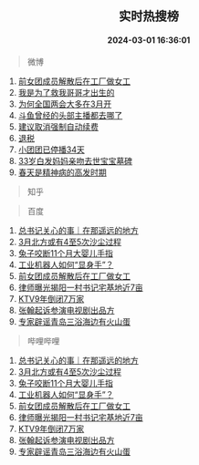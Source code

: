 <div align="center"><h2>实时热搜榜</h2><h4>2024-03-01 16:36:01</h4></div>

> 微博  

1. [前女团成员解散后在工厂做女工](https://s.weibo.com/weibo?q=%23%E5%89%8D%E5%A5%B3%E5%9B%A2%E6%88%90%E5%91%98%E8%A7%A3%E6%95%A3%E5%90%8E%E5%9C%A8%E5%B7%A5%E5%8E%82%E5%81%9A%E5%A5%B3%E5%B7%A5%23&t=31&band_rank=1&Refer=top)<br />
2. [我是为了救我哥哥才出生的](https://s.weibo.com/weibo?q=%E6%88%91%E6%98%AF%E4%B8%BA%E4%BA%86%E6%95%91%E6%88%91%E5%93%A5%E5%93%A5%E6%89%8D%E5%87%BA%E7%94%9F%E7%9A%84&t=31&band_rank=2&Refer=top)<br />
3. [为何全国两会大多在3月开](https://s.weibo.com/weibo?q=%23%E4%B8%BA%E4%BD%95%E5%85%A8%E5%9B%BD%E4%B8%A4%E4%BC%9A%E5%A4%A7%E5%A4%9A%E5%9C%A83%E6%9C%88%E5%BC%80%23&t=31&band_rank=3&Refer=top)<br />
4. [斗鱼曾经的头部主播都去哪了](https://s.weibo.com/weibo?q=%23%E6%96%97%E9%B1%BC%E6%9B%BE%E7%BB%8F%E7%9A%84%E5%A4%B4%E9%83%A8%E4%B8%BB%E6%92%AD%E9%83%BD%E5%8E%BB%E5%93%AA%E4%BA%86%23&t=31&band_rank=4&Refer=top)<br />
5. [建议取消强制自动续费](https://s.weibo.com/weibo?q=%23%E5%BB%BA%E8%AE%AE%E5%8F%96%E6%B6%88%E5%BC%BA%E5%88%B6%E8%87%AA%E5%8A%A8%E7%BB%AD%E8%B4%B9%23&t=31&band_rank=5&Refer=top)<br />
6. [退税](https://s.weibo.com/weibo?q=%E9%80%80%E7%A8%8E&t=31&band_rank=6&Refer=top)<br />
7. [小团团已停播34天](https://s.weibo.com/weibo?q=%23%E5%B0%8F%E5%9B%A2%E5%9B%A2%E5%B7%B2%E5%81%9C%E6%92%AD34%E5%A4%A9%23&t=31&band_rank=7&Refer=top)<br />
8. [33岁白发妈妈亲吻去世宝宝墓碑](https://s.weibo.com/weibo?q=%2333%E5%B2%81%E7%99%BD%E5%8F%91%E5%A6%88%E5%A6%88%E4%BA%B2%E5%90%BB%E5%8E%BB%E4%B8%96%E5%AE%9D%E5%AE%9D%E5%A2%93%E7%A2%91%23&t=31&band_rank=8&Refer=top)<br />
9. [春天是精神病的高发时期](https://s.weibo.com/weibo?q=%E6%98%A5%E5%A4%A9%E6%98%AF%E7%B2%BE%E7%A5%9E%E7%97%85%E7%9A%84%E9%AB%98%E5%8F%91%E6%97%B6%E6%9C%9F&t=31&band_rank=9&Refer=top)<br />

> 知乎  


> 百度  

1. [总书记关心的事｜在那遥远的地方](https://www.baidu.com/s?wd=%E6%80%BB%E4%B9%A6%E8%AE%B0%E5%85%B3%E5%BF%83%E7%9A%84%E4%BA%8B%EF%BD%9C%E5%9C%A8%E9%82%A3%E9%81%A5%E8%BF%9C%E7%9A%84%E5%9C%B0%E6%96%B9&sa=fyb_news&rsv_dl=fyb_news)<br />
2. [3月北方或有4至5次沙尘过程](https://www.baidu.com/s?wd=3%E6%9C%88%E5%8C%97%E6%96%B9%E6%88%96%E6%9C%894%E8%87%B35%E6%AC%A1%E6%B2%99%E5%B0%98%E8%BF%87%E7%A8%8B&sa=fyb_news&rsv_dl=fyb_news)<br />
3. [兔子咬断11个月大婴儿手指](https://www.baidu.com/s?wd=%E5%85%94%E5%AD%90%E5%92%AC%E6%96%AD11%E4%B8%AA%E6%9C%88%E5%A4%A7%E5%A9%B4%E5%84%BF%E6%89%8B%E6%8C%87&sa=fyb_news&rsv_dl=fyb_news)<br />
4. [工业机器人如何“显身手”？](https://www.baidu.com/s?wd=%E5%B7%A5%E4%B8%9A%E6%9C%BA%E5%99%A8%E4%BA%BA%E5%A6%82%E4%BD%95%E2%80%9C%E6%98%BE%E8%BA%AB%E6%89%8B%E2%80%9D%EF%BC%9F&sa=fyb_news&rsv_dl=fyb_news)<br />
5. [前女团成员解散后在工厂做女工](https://www.baidu.com/s?wd=%E5%89%8D%E5%A5%B3%E5%9B%A2%E6%88%90%E5%91%98%E8%A7%A3%E6%95%A3%E5%90%8E%E5%9C%A8%E5%B7%A5%E5%8E%82%E5%81%9A%E5%A5%B3%E5%B7%A5&sa=fyb_news&rsv_dl=fyb_news)<br />
6. [律师曝光揭阳一村书记宅基地近7亩](https://www.baidu.com/s?wd=%E5%BE%8B%E5%B8%88%E6%9B%9D%E5%85%89%E6%8F%AD%E9%98%B3%E4%B8%80%E6%9D%91%E4%B9%A6%E8%AE%B0%E5%AE%85%E5%9F%BA%E5%9C%B0%E8%BF%917%E4%BA%A9&sa=fyb_news&rsv_dl=fyb_news)<br />
7. [KTV9年倒闭7万家](https://www.baidu.com/s?wd=KTV9%E5%B9%B4%E5%80%92%E9%97%AD7%E4%B8%87%E5%AE%B6&sa=fyb_news&rsv_dl=fyb_news)<br />
8. [张翰起诉参演电视剧出品方](https://www.baidu.com/s?wd=%E5%BC%A0%E7%BF%B0%E8%B5%B7%E8%AF%89%E5%8F%82%E6%BC%94%E7%94%B5%E8%A7%86%E5%89%A7%E5%87%BA%E5%93%81%E6%96%B9&sa=fyb_news&rsv_dl=fyb_news)<br />
9. [专家辟谣青岛三浴海边有火山蛋](https://www.baidu.com/s?wd=%E4%B8%93%E5%AE%B6%E8%BE%9F%E8%B0%A3%E9%9D%92%E5%B2%9B%E4%B8%89%E6%B5%B4%E6%B5%B7%E8%BE%B9%E6%9C%89%E7%81%AB%E5%B1%B1%E8%9B%8B&sa=fyb_news&rsv_dl=fyb_news)<br />

> 哔哩哔哩  

1. [总书记关心的事｜在那遥远的地方](https://www.baidu.com/s?wd=%E6%80%BB%E4%B9%A6%E8%AE%B0%E5%85%B3%E5%BF%83%E7%9A%84%E4%BA%8B%EF%BD%9C%E5%9C%A8%E9%82%A3%E9%81%A5%E8%BF%9C%E7%9A%84%E5%9C%B0%E6%96%B9&sa=fyb_news&rsv_dl=fyb_news)<br />
2. [3月北方或有4至5次沙尘过程](https://www.baidu.com/s?wd=3%E6%9C%88%E5%8C%97%E6%96%B9%E6%88%96%E6%9C%894%E8%87%B35%E6%AC%A1%E6%B2%99%E5%B0%98%E8%BF%87%E7%A8%8B&sa=fyb_news&rsv_dl=fyb_news)<br />
3. [兔子咬断11个月大婴儿手指](https://www.baidu.com/s?wd=%E5%85%94%E5%AD%90%E5%92%AC%E6%96%AD11%E4%B8%AA%E6%9C%88%E5%A4%A7%E5%A9%B4%E5%84%BF%E6%89%8B%E6%8C%87&sa=fyb_news&rsv_dl=fyb_news)<br />
4. [工业机器人如何“显身手”？](https://www.baidu.com/s?wd=%E5%B7%A5%E4%B8%9A%E6%9C%BA%E5%99%A8%E4%BA%BA%E5%A6%82%E4%BD%95%E2%80%9C%E6%98%BE%E8%BA%AB%E6%89%8B%E2%80%9D%EF%BC%9F&sa=fyb_news&rsv_dl=fyb_news)<br />
5. [前女团成员解散后在工厂做女工](https://www.baidu.com/s?wd=%E5%89%8D%E5%A5%B3%E5%9B%A2%E6%88%90%E5%91%98%E8%A7%A3%E6%95%A3%E5%90%8E%E5%9C%A8%E5%B7%A5%E5%8E%82%E5%81%9A%E5%A5%B3%E5%B7%A5&sa=fyb_news&rsv_dl=fyb_news)<br />
6. [律师曝光揭阳一村书记宅基地近7亩](https://www.baidu.com/s?wd=%E5%BE%8B%E5%B8%88%E6%9B%9D%E5%85%89%E6%8F%AD%E9%98%B3%E4%B8%80%E6%9D%91%E4%B9%A6%E8%AE%B0%E5%AE%85%E5%9F%BA%E5%9C%B0%E8%BF%917%E4%BA%A9&sa=fyb_news&rsv_dl=fyb_news)<br />
7. [KTV9年倒闭7万家](https://www.baidu.com/s?wd=KTV9%E5%B9%B4%E5%80%92%E9%97%AD7%E4%B8%87%E5%AE%B6&sa=fyb_news&rsv_dl=fyb_news)<br />
8. [张翰起诉参演电视剧出品方](https://www.baidu.com/s?wd=%E5%BC%A0%E7%BF%B0%E8%B5%B7%E8%AF%89%E5%8F%82%E6%BC%94%E7%94%B5%E8%A7%86%E5%89%A7%E5%87%BA%E5%93%81%E6%96%B9&sa=fyb_news&rsv_dl=fyb_news)<br />
9. [专家辟谣青岛三浴海边有火山蛋](https://www.baidu.com/s?wd=%E4%B8%93%E5%AE%B6%E8%BE%9F%E8%B0%A3%E9%9D%92%E5%B2%9B%E4%B8%89%E6%B5%B4%E6%B5%B7%E8%BE%B9%E6%9C%89%E7%81%AB%E5%B1%B1%E8%9B%8B&sa=fyb_news&rsv_dl=fyb_news)<br />
